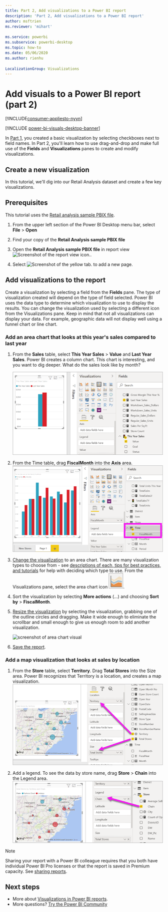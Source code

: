 ```yaml
---
title: Part 2, Add visualizations to a Power BI report
description: 'Part 2, Add visualizations to a Power BI report'
author: msftrien
ms.reviewer: 'mihart'

ms.service: powerbi
ms.subservice: powerbi-desktop
ms.topic: how-to
ms.date: 05/06/2020
ms.author: rienhu

LocalizationGroup: Visualizations
---
```

# Add visuals to a Power BI report (part 2)

[!INCLUDE[consumer-appliesto-nyyn](../includes/consumer-appliesto-nyyn.md)]    

[!INCLUDE [power-bi-visuals-desktop-banner](../includes/power-bi-visuals-desktop-banner.md)]

In [Part 1](power-bi-report-add-visualizations-i.md), you created a basic visualization by selecting checkboxes next to field names.  In Part 2, you'll learn how to use drag-and-drop and make full use of the **Fields** and **Visualizations** panes to create and modify visualizations.


## Create a new visualization
In this tutorial, we'll dig into our Retail Analysis dataset and create a few key visualizations.

## Prerequisites

This tutorial uses the [Retail analysis sample PBIX file](https://download.microsoft.com/download/9/6/D/96DDC2FF-2568-491D-AAFA-AFDD6F763AE3/Retail%20Analysis%20Sample%20PBIX.pbix).

1. From the upper left section of the Power BI Desktop menu bar, select **File** > **Open**
   
2. Find your copy of the **Retail Analysis sample PBIX file**

1. Open the **Retail Analysis sample PBIX file** in report view ![Screenshot of the report view icon.](media/power-bi-visualization-kpi/power-bi-report-view.png).

1. Select ![Screenshot of the yellow tab.](media/power-bi-visualization-kpi/power-bi-yellow-tab.png) to add a new page.

## Add visualizations to the report

Create a visualization by selecting a field from the **Fields** pane. The type of visualization created will depend on the type of field selected. Power BI uses the data type to determine which visualization to use to display the results. You can change the visualization used by selecting a different icon from the Visualizations pane. Keep in mind that not all visualizations can display your data. For example, geographic data will not display well using a funnel chart or line chart. 


### Add an area chart that looks at this year's sales compared to last year

1. From the **Sales** table, select **This Year Sales** > **Value** and **Last Year Sales**. Power BI creates a column chart.  This chart is interesting, and you want to dig deeper. What do the sales look like by month?  
   
   ![Screenshot showing column chart](media/power-bi-report-add-visualizations-ii/power-bi-start.png)

2. From the Time table, drag **FiscalMonth** into the **Axis** area.  
   ![Screenshot showing column chart with FiscalMonth as axis](media/power-bi-report-add-visualizations-ii/power-bi-fiscalmonth.png)

3. [Change the visualization](power-bi-report-change-visualization-type.md) to an area chart.  There are many visualization types to choose from - see [descriptions of each, tips for best practices, and tutorials](power-bi-visualization-types-for-reports-and-q-and-a.md) for help with deciding which type to use. From the Visualizations pane, select the area chart icon ![Area chart icon from Visualizations pane](media/power-bi-report-add-visualizations-ii/power-bi-area-chart.png).

4. Sort the visualization by selecting **More actions** (...) and choosing **Sort by** >  **FiscalMonth**.

5. [Resize the visualization](power-bi-visualization-move-and-resize.md) by selecting the visualization, grabbing one of the outline circles and dragging. Make it wide enough to eliminate the scrollbar and small enough to give us enough room to add another visualization.
   
   ![screenshot of area chart visual](media/power-bi-report-add-visualizations-ii/pbi_part2_7b.png)
6. [Save the report](../create-reports/service-report-save.md).

### Add a map visualization that looks at sales by location

1. From the **Store** table, select **Territory**. Drag **Total Stores** into the Size area. Power BI recognizes that Territory is a location, and creates a map visualization.  
   ![Area chart](media/power-bi-report-add-visualizations-ii/power-bi-map1.png)

2. Add a legend.  To see the data by store name, drag **Store** > **Chain** into the Legend area.  
   ![report canvas with arrow from Chain in fields list to Chain in Legend bucket](media/power-bi-report-add-visualizations-ii/power-bi-chain.png)

> [!NOTE]
> Sharing your report with a Power BI colleague requires that you both have individual Power BI Pro licenses or that the report is saved in Premium capacity. See [sharing reports](../collaborate-share/service-share-reports.md).

## Next steps
* More about [Visualizations in Power BI reports](power-bi-report-visualizations.md).  
* More questions? [Try the Power BI Community](https://community.powerbi.com/)

